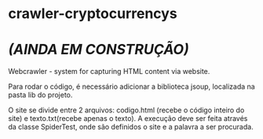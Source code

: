# crawler-cryptocurrencys 
# *(AINDA EM CONSTRUÇÃO)*
Webcrawler - system for capturing HTML content via website.

Para rodar o código, é necessário adicionar a biblioteca jsoup, localizada na pasta lib do projeto.

O site se divide entre 2 arquivos: codigo.html (recebe o código inteiro do site) e texto.txt(recebe apenas o texto). 
A execução deve ser feita através da classe SpiderTest, onde são definidos o site e a palavra a ser procurada.



